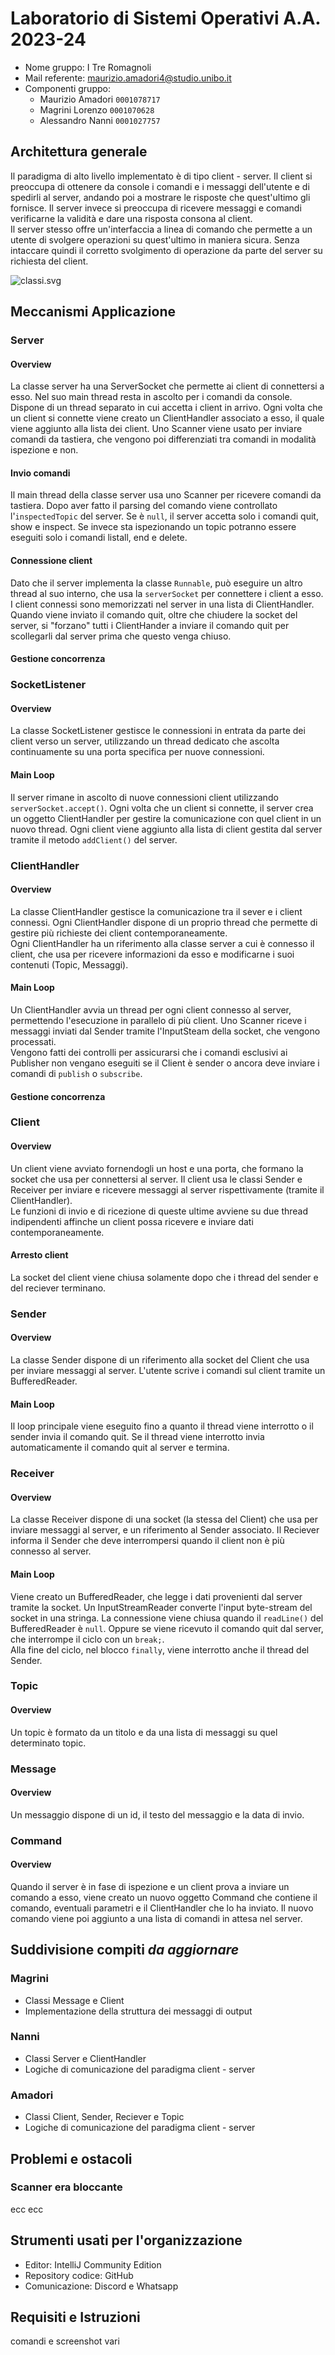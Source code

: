 # Laboratorio di Sistemi Operativi A.A. 2023-24
- Nome gruppo: I Tre Romagnoli
- Mail referente: maurizio.amadori4@studio.unibo.it
- Componenti gruppo:
  - Maurizio Amadori `0001078717`
  - Magrini Lorenzo `0001070628`
  - Alessandro Nanni `0001027757`

## Architettura generale
Il paradigma di alto livello implementato è di tipo client - server. Il client si preoccupa di ottenere da console i comandi e i messaggi dell'utente e di spedirli al server, andando poi a mostrare le risposte che quest'ultimo gli fornisce. Il server invece si preoccupa di ricevere messaggi e comandi verificarne la validità e dare una risposta consona al client.  
Il server stesso offre un'interfaccia a linea di comando che permette a un utente di svolgere operazioni su quest'ultimo in maniera sicura. Senza intaccare quindi il corretto svolgimento di operazione da parte del server su richiesta del client.

![classi.svg](classi.svg)

## Meccanismi Applicazione

### Server
#### Overview
La classe server ha una ServerSocket che permette ai client di connettersi a esso. Nel suo main thread resta in ascolto per i comandi da console. Dispone di un thread separato in cui accetta i client in arrivo. Ogni volta che un client si connette viene creato un ClientHandler associato a esso, il quale viene aggiunto alla lista dei client. Uno Scanner viene usato per inviare comandi da tastiera, che vengono poi differenziati tra comandi in modalità ispezione e non.
#### Invio comandi
Il main thread della classe server usa uno Scanner per ricevere comandi da tastiera. Dopo aver fatto il parsing del comando viene controllato l'`inspectedTopic` del server. Se è `null`, il server accetta solo i comandi quit, show e inspect. Se invece sta ispezionando un topic potranno essere eseguiti solo i comandi listall, end e delete. 
#### Connessione client
Dato che il server implementa la classe `Runnable`, può eseguire un altro thread al suo interno, che usa la `serverSocket` per connettere i client a esso. I client connessi sono memorizzati nel server in una lista di ClientHandler. Quando viene inviato il comando quit, oltre che chiudere la socket del server, si "forzano" tutti i ClientHander a inviare il comando quit per scollegarli dal server prima che questo venga chiuso.
#### Gestione concorrenza

### SocketListener
#### Overview
La classe SocketListener gestisce le connessioni in entrata da parte dei client verso un server, utilizzando un thread dedicato che ascolta continuamente su una porta specifica per nuove connessioni.
#### Main Loop
Il server rimane in ascolto di nuove connessioni client utilizzando `serverSocket.accept()`. Ogni volta che un client si connette, il server crea un oggetto ClientHandler per gestire la comunicazione con quel client in un nuovo thread.
Ogni client viene aggiunto alla lista di client gestita dal server tramite il metodo `addClient()` del server.

### ClientHandler
#### Overview
La classe ClientHandler gestisce la comunicazione tra il sever e i client connessi. Ogni ClientHandler dispone di un proprio thread che permette di gestire più richieste dei client contemporaneamente.   
Ogni ClientHandler ha un riferimento alla classe server a cui è connesso il client, che usa per ricevere informazioni da esso e modificarne i suoi contenuti (Topic, Messaggi).
#### Main Loop
Un ClientHandler avvia un thread per ogni client connesso al server, permettendo l'esecuzione in parallelo di più client. Uno Scanner riceve i messaggi inviati dal Sender tramite l'InputSteam della socket, che vengono processati.  
Vengono fatti dei controlli per assicurarsi che i comandi esclusivi ai Publisher non vengano eseguiti se il Client è sender o ancora deve inviare i comandi di `publish` o `subscribe`.
#### Gestione concorrenza 

### Client
#### Overview
Un client viene avviato fornendogli un host e una porta, che formano la socket che usa per connettersi al server. Il client usa le classi Sender e Receiver per inviare e ricevere messaggi al server rispettivamente (tramite il ClientHandler).   
Le funzioni di invio e di ricezione di queste ultime avviene su due thread indipendenti affinche un client possa ricevere e inviare dati contemporaneamente.
#### Arresto client
La socket del client viene chiusa solamente dopo che i thread del sender e del reciever terminano.

### Sender
#### Overview
La classe Sender dispone di un riferimento alla socket del Client che usa per inviare messaggi al server. L'utente scrive i comandi sul client tramite un BufferedReader.
#### Main Loop
Il loop principale viene eseguito fino a quanto il thread viene interrotto o il sender invia il comando quit. Se il thread viene interrotto invia automaticamente il comando quit al server e termina.

### Receiver
#### Overview
La classe Receiver dispone di una socket (la stessa del Client) che usa per inviare messaggi al server, e un riferimento al Sender associato. Il Reciever informa il Sender che deve interrompersi quando il client non è più connesso al server.
#### Main Loop
Viene creato un BufferedReader, che legge i dati provenienti dal server tramite la socket. Un InputStreamReader converte l'input byte-stream del socket in una stringa. La connessione viene chiusa quando il `readLine()` del BufferedReader è `null`. Oppure se viene ricevuto il comando quit dal server, che interrompe il ciclo con un `break;`.  
Alla fine del ciclo, nel blocco `finally`, viene interrotto anche il thread del Sender.
### Topic
#### Overview
Un topic è formato da un titolo e da una lista di messaggi su quel determinato topic.

### Message
#### Overview
Un messaggio dispone di un id, il testo del messaggio e la data di invio.

### Command
#### Overview
Quando il server è in fase di ispezione e un client prova a inviare un comando a esso, viene creato un nuovo oggetto Command che contiene il comando, eventuali parametri e il ClientHandler che lo ha inviato. Il nuovo comando viene poi aggiunto a una lista di comandi in attesa nel server.


## Suddivisione compiti *da aggiornare*
### Magrini
- Classi Message e Client
- Implementazione della struttura dei messaggi di output
### Nanni
- Classi Server e ClientHandler
- Logiche di comunicazione del paradigma client - server
### Amadori
- Classi Client, Sender, Reciever e Topic
- Logiche di comunicazione del paradigma client - server


## Problemi e ostacoli
### Scanner era bloccante
ecc ecc
## Strumenti usati per l'organizzazione
- Editor: IntelliJ Community Edition
- Repository codice: GitHub
- Comunicazione: Discord e Whatsapp
## Requisiti e Istruzioni
comandi e screenshot vari